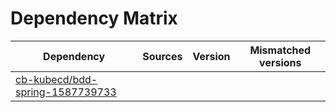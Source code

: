 # Dependency Matrix

Dependency | Sources | Version | Mismatched versions
---------- | ------- | ------- | -------------------
[cb-kubecd/bdd-spring-1587739733](https://github.com/cb-kubecd/bdd-spring-1587739733.git) |  | []() | 
